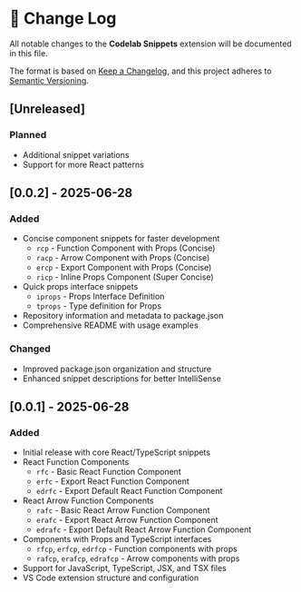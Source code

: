 # 📝 Change Log

All notable changes to the **Codelab Snippets** extension will be documented in this file.

The format is based on [Keep a Changelog](https://keepachangelog.com/en/1.0.0/),
and this project adheres to [Semantic Versioning](https://semver.org/spec/v2.0.0.html).

## [Unreleased]

### Planned

- Additional snippet variations
- Support for more React patterns

## [0.0.2] - 2025-06-28

### Added

- Concise component snippets for faster development
  - `rcp` - Function Component with Props (Concise)
  - `racp` - Arrow Component with Props (Concise)
  - `ercp` - Export Component with Props (Concise)
  - `ricp` - Inline Props Component (Super Concise)
- Quick props interface snippets
  - `iprops` - Props Interface Definition
  - `tprops` - Type definition for Props
- Repository information and metadata to package.json
- Comprehensive README with usage examples

### Changed

- Improved package.json organization and structure
- Enhanced snippet descriptions for better IntelliSense

## [0.0.1] - 2025-06-28

### Added

- Initial release with core React/TypeScript snippets
- React Function Components
  - `rfc` - Basic React Function Component
  - `erfc` - Export React Function Component
  - `edrfc` - Export Default React Function Component
- React Arrow Function Components
  - `rafc` - Basic React Arrow Function Component
  - `erafc` - Export React Arrow Function Component
  - `edrafc` - Export Default React Arrow Function Component
- Components with Props and TypeScript interfaces
  - `rfcp`, `erfcp`, `edrfcp` - Function components with props
  - `rafcp`, `erafcp`, `edrafcp` - Arrow components with props
- Support for JavaScript, TypeScript, JSX, and TSX files
- VS Code extension structure and configuration
